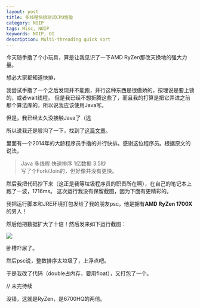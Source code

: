 ```yaml
---
layout: post  
title: 多线程快排测试CPU性能
category: NOIP
tags: Misc, NOIP
keywords: NOIP, OI
description: Multi-threading quick sort
---
```


今天随手撸了个小玩具，算是让我见识了一下AMD RyZen那改天换地的强大力量。

想必大家都知道快排，

我尝试手撸了一个之后发现并不能跑，并行这种东西是很傲娇的，按理说是要上锁的，或者wait线程。
但是我已经不想折腾这些了，而且我的打算是把它弄进之前那个算法库的，所以说我应该使用Java写。

但是，我已经太久没接触Java了（逃

所以说我还是股沟了一下，找到了[这篇文章](https://www.oschina.net/code/snippet_145230_44938)。

里面有一个2014年的大龄程序员手撸的并行快排。感谢这位程序员。根据原文的说法，

> Java 多线程 快速排序 1亿数据 3.5秒 <br/>
写了个Fork/Join的，但好像并没有更快。

然后我把代码抄下来（这正是我等垃圾程序员的职责所在啊），在自己的笔记本上跑了一波，1716ms。
这次运行我没有保留截图，因为下面有更精彩的。

我把运行脚本和JRE环境打包发给了我的朋友psc，他是拥有**AMD RyZen 1700X**的男人！

然后他把数据扩大了十倍！然后发来如下运行截图：

![](https://coding.net/u/ice1000/p/Images/git/raw/master/blog-img/9/0.png)

卧槽吓尿了。

然后psc说，整数排序太垃圾了，上浮点吧。

于是我改了代码（double占内存，要用float），又打包了一个。

// 未完待续

没错，这就是RyZen，是6700HQ的两倍。

